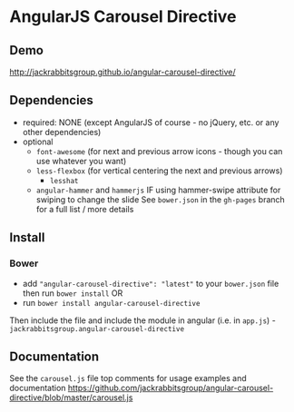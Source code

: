 # AngularJS Carousel Directive

## Demo
http://jackrabbitsgroup.github.io/angular-carousel-directive/

## Dependencies
- required: NONE (except AngularJS of course - no jQuery, etc. or any other dependencies)
- optional
	- `font-awesome` (for next and previous arrow icons - though you can use whatever you want)
	- `less-flexbox` (for vertical centering the next and previous arrows)
		- `lesshat`
	- `angular-hammer` and `hammerjs` IF using hammer-swipe attribute for swiping to change the slide
See `bower.json` in the `gh-pages` branch for a full list / more details

## Install
### Bower
- add `"angular-carousel-directive": "latest"` to your `bower.json` file then run `bower install`
OR
- run `bower install angular-carousel-directive`

Then include the file and include the module in angular (i.e. in `app.js`) - `jackrabbitsgroup.angular-carousel-directive`

## Documentation
See the `carousel.js` file top comments for usage examples and documentation
https://github.com/jackrabbitsgroup/angular-carousel-directive/blob/master/carousel.js